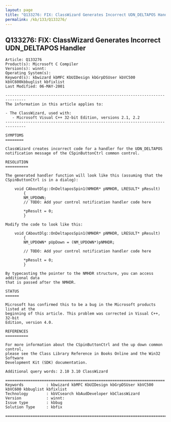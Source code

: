 ```yaml
---
layout: page
title: "Q133276: FIX: ClassWizard Generates Incorrect UDN_DELTAPOS Handler"
permalink: /kb/133/Q133276/
---
```


## Q133276: FIX: ClassWizard Generates Incorrect UDN_DELTAPOS Handler

	Article: Q133276
	Product(s): Microsoft C Compiler
	Version(s): winnt:
	Operating System(s): 
	Keyword(s): kbwizard kbMFC KbUIDesign kbGrpDSUser kbVC500 kbVC600kbbuglist kbfixlist
	Last Modified: 06-MAY-2001
	
	-------------------------------------------------------------------------------
	The information in this article applies to:
	
	- The ClassWizard, used with:
	   - Microsoft Visual C++ 32-bit Edition, versions 2.1, 2.2 
	-------------------------------------------------------------------------------
	
	SYMPTOMS
	========
	
	ClassWizard creates incorrect code for a handler for the UDN_DELTAPOS
	notification message of the CSpinButtonCtrl common control.
	
	RESOLUTION
	==========
	
	The generated handler function will look like this (assuming that the
	CSpinButtonCtrl is in a dialog):
	
	    void CAboutDlg::OnDeltaposSpin1(NMHDR* pNMHDR, LRESULT* pResult)
	        {
	        NM_UPDOWN;
	        // TODO: Add your control notification handler code here
	
	        *pResult = 0;
	        }
	
	Modify the code to look like this:
	
	    void CAboutDlg::OnDeltaposSpin1(NMHDR* pNMHDR, LRESULT* pResult)
	        {
	        NM_UPDOWN* pUpDown = (NM_UPDOWN*)pNMHDR;
	
	        // TODO: Add your control notification handler code here
	
	        *pResult = 0;
	        }
	
	By typecasting the pointer to the NMHDR structure, you can access additional data
	that is passed after the NMHDR.
	
	STATUS
	======
	
	Microsoft has confirmed this to be a bug in the Microsoft products listed at the
	beginning of this article. This problem was corrected in Visual C++, 32-bit
	Edition, version 4.0.
	
	REFERENCES
	==========
	
	For more information about the CSpinButtonCtrl and the up down common control,
	please see the Class Library Reference in Books Online and the Win32 Software
	Development Kit (SDK) documentation.
	
	Additional query words: 2.10 3.10 ClassWizard
	
	======================================================================
	Keywords          : kbwizard kbMFC KbUIDesign kbGrpDSUser kbVC500 kbVC600 kbbuglist kbfixlist
	Technology        : kbVCsearch kbAudDeveloper kbClassWizard
	Version           : winnt:
	Issue type        : kbbug
	Solution Type     : kbfix
	
	=============================================================================
	
